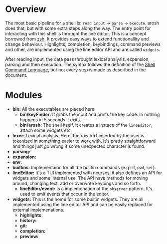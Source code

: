 # Overview

The most basic pipeline for a shell is: `read input` -> `parse` -> `execute`. arosh does that, but with some extra steps
along the way. The entry point for interacting with this shell is throught the line editor. This is a concept borrowed from [zsh](https://www.zsh.org/). It
provides easy ways to extend functionallity and change behaviour. Highlights, completion, keybindings, command previews and other, are implemented using the
line editor API and are called `widgets`.

After reading input, the data pass throught lexical analysis, expansion, parsing and then execution. The syntax follows the definition of the [Shell Command Language](https://pubs.opengroup.org/onlinepubs/9699919799/utilities/V3_chap02.html#tag_18), but
not every step is made as described in the document.

# Modules

- **bin:** All the executables are placed here.
  - **bin/keyFinder:** It grabs the input and prints the key code. In nothing happens in 5 seconds it exits.
  - **bin/arosh:** The shell itself. It creates a instace of the `lineEditor`, attach some widgets etc.
- **lexer:** Lexical analysis. Here, the raw text inserted by the user is tokenized in something easier to work with. It's pretty straightforward and things
  just go wrong if some unexpected character is found.
- **parsing:**
- **expansion:**
- **env:**
- **builtins:** Implementaion for all the builtin commands (e.g `cd`, `pwd`, `set`).
- **lineEditor:** It's a TUI implemented with ncurses, it also defines an API for widgets and some internal use. The API have methods for moving around, changing text, add or overwrite keybings and so forth.
  - **lineEditor/event:** Is a implemenation of the `observer` pattern. It's used to emit events that occur in the editor.
- **widgets:** This is the home for some builtin widgets. They are all implemented using the line editor API and can be easily replaced for external implemenations.
  - **highlights:**
  - **history:**
  - **git:**
  - **completion:**
  - **preview:**
